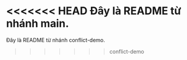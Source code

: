 <<<<<<< HEAD
Đây là README từ nhánh main.
=======
 Đây là README từ nhánh conflict-demo.
>>>>>>> conflict-demo
